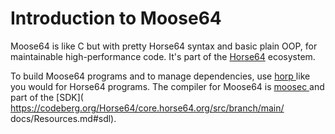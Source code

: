 <!-- For license of this file, see LICENSE.md in the base dir. -->

Introduction to Moose64
=======================

Moose64 is like C but with pretty Horse64 syntax and basic plain OOP,
for maintainable high-performance code.
It's part of the [Horse64](https://horse64.org) ecosystem.

To build Moose64 programs and to manage dependencies, use [horp
](https://codeberg.org/Horse64/core.horse64.org/src/branch/main/docs/Resources.md#horp)
like you would for Horse64 programs. The compiler for Moose64 is [moosec
](https://codeberg.org/Horse64/core.horse64.org/srcbranch/main/docs/Resources.md#moosec)
and part of the [SDK](
https://codeberg.org/Horse64/core.horse64.org/src/branch/main/
docs/Resources.md#sdl).

